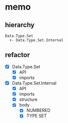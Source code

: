 memo
====

hierarchy
---------

```
Data.Type.Set
  +- Data.Type.Set.Internal
```

refactor
--------

* [x] Data.Type.Set
	+ [x] API
	+ [x] imports
* [x] Data.Type.Set.Internal
	+ [x] API
	+ [x] imports
	+ [x] structure
	+ [x] body
		- [x] NUMBERED
		- [x] TYPE SET

